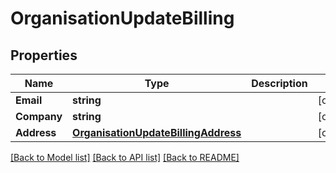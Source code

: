 # OrganisationUpdateBilling

## Properties
Name | Type | Description | Notes
------------ | ------------- | ------------- | -------------
**Email** | **string** |  | [optional] 
**Company** | **string** |  | [optional] 
**Address** | [**OrganisationUpdateBillingAddress**](organisation_update_billing_address.md) |  | [optional] 

[[Back to Model list]](../README.md#documentation-for-models) [[Back to API list]](../README.md#documentation-for-api-endpoints) [[Back to README]](../README.md)


